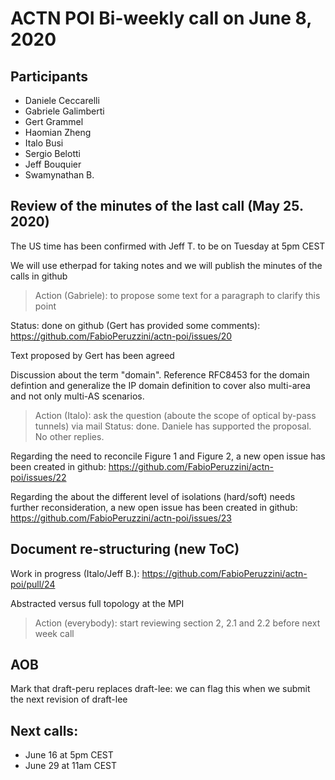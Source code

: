 
# ACTN POI Bi-weekly call on June 8, 2020

## Participants

- Daniele Ceccarelli
- Gabriele Galimberti
- Gert Grammel
- Haomian Zheng
- Italo Busi
- Sergio Belotti
- Jeff Bouquier
- Swamynathan B.
    
## Review of the minutes of the last call (May 25. 2020)

The US time has been confirmed with Jeff T. to be on Tuesday at 5pm CEST

We will use etherpad for taking notes and we will publish the minutes of the calls in github

> Action (Gabriele): to propose some text for a paragraph to clarify this point

Status: done on github (Gert has provided some comments):
    https://github.com/FabioPeruzzini/actn-poi/issues/20

Text proposed by Gert has been agreed

Discussion about the term "domain". Reference RFC8453 for the domain defintion and generalize the IP domain definition to cover also multi-area and not only multi-AS scenarios.

> Action (Italo): ask the question (aboute the scope of optical by-pass tunnels) via mail
Status: done. Daniele has supported the proposal. No other replies.

Regarding the need to reconcile Figure 1 and Figure 2, a new open issue has been created in github:
    https://github.com/FabioPeruzzini/actn-poi/issues/22

Regarding the about the different level of isolations (hard/soft) needs further reconsideration, a new open issue has been created in github:
    https://github.com/FabioPeruzzini/actn-poi/issues/23

## Document re-structuring (new ToC)

Work in progress (Italo/Jeff B.):
    https://github.com/FabioPeruzzini/actn-poi/pull/24

Abstracted versus full topology at the MPI

> Action (everybody): start reviewing section 2, 2.1 and 2.2 before next week call


## AOB

Mark that draft-peru replaces draft-lee: we can flag this when we submit the next revision of draft-lee

## Next calls:

- June 16 at 5pm CEST
- June 29 at 11am CEST

